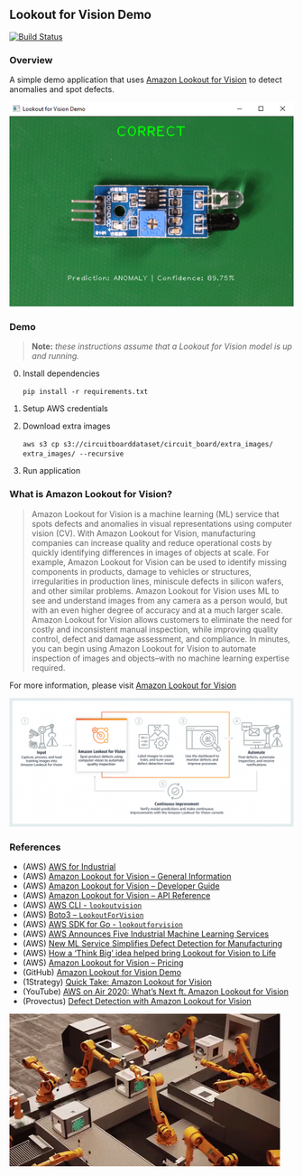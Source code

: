 ## Lookout for Vision Demo

[![Build Status](https://github.com/JGalego/lookout-for-vision-demo/workflows/Linting/badge.svg)](https://github.com/JGalego/lookout-for-vision-demo/actions)

### Overview

A simple demo application that uses [Amazon Lookout for Vision](https://aws.amazon.com/lookout-for-vision/) to detect anomalies and spot defects.

![Demo Application](images/demo_app.png)

### Demo

> **Note:** *these instructions assume that a Lookout for Vision model is up and running.*

0. Install dependencies

    `pip install -r requirements.txt`

1. Setup AWS credentials

2. Download extra images

    `aws s3 cp s3://circuitboarddataset/circuit_board/extra_images/ extra_images/ --recursive`

3. Run application

### What is Amazon Lookout for Vision?

> Amazon Lookout for Vision is a machine learning (ML) service that spots defects and anomalies in visual representations using computer vision (CV). With Amazon Lookout for Vision, manufacturing companies can increase quality and reduce operational costs by quickly identifying differences in images of objects at scale. For example, Amazon Lookout for Vision can be used to identify missing components in products, damage to vehicles or structures, irregularities in production lines, miniscule defects in silicon wafers, and other similar problems. Amazon Lookout for Vision uses ML to see and understand images from any camera as a person would, but with an even higher degree of accuracy and at a much larger scale. Amazon Lookout for Vision allows customers to eliminate the need for costly and inconsistent manual inspection, while improving quality control, defect and damage assessment, and compliance. In minutes, you can begin using Amazon Lookout for Vision to automate inspection of images and objects–with no machine learning expertise required.

For more information, please visit [Amazon Lookout for Vision](https://aws.amazon.com/lookout-for-vision/)

![Lookout for Vision](images/lookout_for_vision.png)

### References

* (AWS) [AWS for Industrial](https://aws.amazon.com/industrial/)
* (AWS) [Amazon Lookout for Vision – General Information](https://aws.amazon.com/lookout-for-vision/)
* (AWS) [Amazon Lookout for Vision – Developer Guide](https://docs.aws.amazon.com/lookout-for-vision/latest/developer-guide/what-is.html)
* (AWS) [Amazon Lookout for Vision – API Reference](https://docs.aws.amazon.com/lookout-for-vision/latest/APIReference/Welcome.html)
* (AWS) [AWS CLI - `lookoutvision`](https://docs.aws.amazon.com/cli/latest/reference/lookoutvision/index.html)
* (AWS) [Boto3 – `LookoutForVision`](https://boto3.amazonaws.com/v1/documentation/api/latest/reference/services/lookoutvision.html)
* (AWS) [AWS SDK for Go - `lookoutforvision`](https://docs.aws.amazon.com/sdk-for-go/api/service/lookoutforvision/)
* (AWS) [AWS Announces Five Industrial Machine Learning Services](https://press.aboutamazon.com/news-releases/news-release-details/aws-announces-five-industrial-machine-learning-services)
* (AWS) [New ML Service Simplifies Defect Detection for Manufacturing](https://aws.amazon.com/blogs/aws/amazon-lookout-for-vision-new-machine-learning-service-that-simplifies-defect-detection-for-manufacturing/)
* (AWS) [How a ‘Think Big’ idea helped bring Lookout for Vision to Life](https://www.amazon.science/latest-news/how-a-think-big-idea-helped-bring-lookout-for-vision-to-life)
* (AWS) [Amazon Lookout for Vision – Pricing](https://aws.amazon.com/lookout-for-vision/pricing/)
* (GitHub) [Amazon Lookout for Vision Demo](https://github.com/aws-samples/amazon-lookout-for-vision-demo)
* (1Strategy) [Quick Take: Amazon Lookout for Vision](https://www.1strategy.com/blog/2020/12/07/quick-take-amazon-lookout-for-vision/)
* (YouTube) [AWS on Air 2020: What’s Next ft. Amazon Lookout for Vision](https://www.youtube.com/watch?v=fOh-p9P8TFo)
* (Provectus) [Defect Detection with Amazon Lookout for Vision](https://provectus.com/defect-detection-amazon-lookout-for-vision/)

![Assembly Line](images/assembly_line.gif)